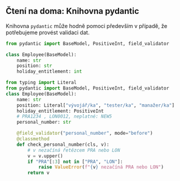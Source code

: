 ## Čtení na doma: Knihovna pydantic

Knihovna `pydantic` může hodně pomoci především v případě, že potřebujeme provést validaci dat.

```py
from pydantic import BaseModel, PositiveInt, field_validator

class Employee(BaseModel):
    name: str
    position: str
    holiday_entitlement: int
```


```py
from typing import Literal
from pydantic import BaseModel, PositiveInt, field_validator
class Employee(BaseModel):
    name: str
    position: Literal["vývojář/ka", "tester/ka", "manažer/ka"]
    holiday_entitlement: PositiveInt
    # PRA1234 , LON0012, neplatné: NEW5
    personal_number: str

    @field_validator("personal_number", mode="before")
    @classmethod
    def check_personal_number(cls, v):
        # v nezačíná řetězcem PRA nebo LON
        v = v.upper()
        if "PRA"[:3] not in ["PRA", "LON"]:
            raise ValueError(f"{v} nezačíná PRA nebo LON")
        return v
```
